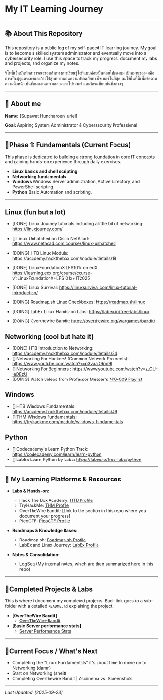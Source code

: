 # My IT Learning Journey

---

## 📚 About This Repository

This repository is a public log of my self-paced IT learning journey. My goal is to become a skilled system administrator and eventually move into a cybersecurity role. I use this space to track my progress, document my labs and projects, and organize my notes.

รีโพนี้เป็นบันทึกสาธารณะของเส้นทางการเรียนรู้ไอทีแบบค่อยเป็นค่อยไปของผม เป้าหมายของผมคือการเป็นผู้ดูแลระบบและก้าวไปสู่บทบาทด้านความปลอดภัยทางไซเบอร์ในที่สุด ผมใช้พื้นที่นี้เพื่อติดตามความคืบหน้า บันทึกผลงานการทดลองและโปรเจกต์ และจัดระเบียบบันทึกต่างๆ

---

## 👥 About me

**Name:** [Supawat Huncharoen, uriel]

**Goal:** Aspiring System Administrator & Cybersecurity Professional

---

## 🎯Phase 1: Fundamentals (Current Focus)

This phase is dedicated to building a strong foundation in core IT concepts and gaining hands-on experience through daily exercises.

- **Linux basics and shell scripting**
- **Networking fundamentals**
- **Windows** Windows Server administration, Active Directory, and PowerShell scripting.
- **Python** Basic Automation and scripting. 

---

## Linux (fun but a lot)
- [DONE] Linux Journey tutorials including a little bit of networking: https://linuxjourney.com/
- [] Linux Unhatched on Cisco NetAcad: https://www.netacad.com/courses/linux-unhatched
- [DOING] HTB Linux Module: https://academy.hackthebox.com/module/details/18
- [DONE] LinuxFoundationX LFS101x on edX: https://learning.edx.org/course/course-v1:LinuxFoundationX+LFS101x+1T2025
- [DONE] Linux Survival: https://linuxsurvival.com/linux-tutorial-introduction/
- [DOING] Roadmap.sh Linux Checkboxes: https://roadmap.sh/linux

- [DOING] LabEx Linux Hands-on Labs: https://labex.io/free-labs/linux
- [DOING] Overthewire Bandit: https://overthewire.org/wargames/bandit/

## Networking (cool but hate it)
- [DONE] HTB Introduction to Networking: https://academy.hackthebox.com/module/details/34
- [] Networking For Hackers! (Common Network Protocols): https://www.youtube.com/watch?v=p3vaaD9pn9I
- [] Networking For Beginners : https://www.youtube.com/watch?v=z_CU-IeOEzU
- [DOING] Watch videos from Professor Messer's [N10-009 Playlist](https://youtube.com/playlist?list=PLG49S3nxzAnl_tQe3kvnmeMid0mjF8Le8&si=3rUsqmrdsNK3izh6)

## Windows
- [] HTB Windows Fundamentals: https://academy.hackthebox.com/module/details/49
- [] THM Windows Fundamentals: https://tryhackme.com/module/windows-fundamentals

## Python
- [] Codecademy's Learn Python Track: https://codecademy.com/learn/learn-python
- [] LabEx Learn Python by Labs: https://labex.io/free-labs/python

---

## 📘 My Learning Platforms & Resources

* **Labs & Hands-on:**
    * Hack The Box Academy: [HTB Profile](https://app.hackthebox.com/profile/#2566537)
    * TryHackMe: [THM Profile](https://tryhackme.com/p/poseidon.smash)
    * OverTheWire Bandit: [Link to the section in this repo where you document your progress]
    * PicoCTF: [PicoCTF Profile](https://play.picoctf.org/users/urielbyte)

* **Roadmaps & Knowledge Bases:**
    * Roadmap.sh: [Roadmap.sh Profile](https://roadmap.sh/u/urielbyte)
    * LabEx and Linux Journey: [LabEx Profile](https://labex.io/users/uriel0byte-11746032)

* **Notes & Consolidation:**
    * LogSeq (My internal notes, which are then summarized here in this repo)

---

## 📌Completed Projects & Labs

This is where I document my completed projects. Each link goes to a sub-folder with a detailed `README.md` explaining the project.

* **[OverTheWire Bandit]**
    * [OverTheWire-Bandit](https://github.com/uriel0byte/IT-Learning-Journey-urielbyte/tree/349290b39cfe31958dff95c35743dc00c8a55847/OverTheWire-Bandit)
* **[Basic Server performance stats]**
    * [Server Performance Stats](https://github.com/uriel0byte/Bash-Labs/tree/main/Server-Status.sh)

---

## 📌Current Focus / What's Next

-   Completing the "Linux Fundamentals" it's about time to move on to Networking (damn)
-   Start on Networking (sheit)
-   Completing Overthewire Bandit | Asciinema vs. Screenshots

---

_Last Updated: [2025-09-23]_
